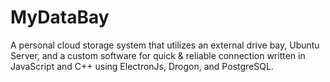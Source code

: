 # MyDataBay
A personal cloud storage system that utilizes an external drive bay, Ubuntu Server, and a custom software for quick &amp; reliable connection written in JavaScript and C++ using ElectronJs, Drogon, and PostgreSQL.
